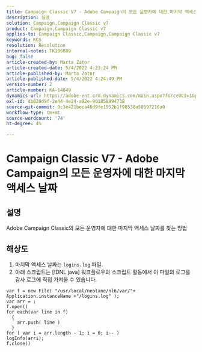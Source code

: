 ```yaml
---
title: Campaign Classic V7 - Adobe Campaign의 모든 운영자에 대한 마지막 액세스 날짜
description: 설명
solution: Campaign,Campaign Classic v7
product: Campaign,Campaign Classic v7
applies-to: Campaign Classic,Campaign,Campaign Classic v7
keywords: KCS
resolution: Resolution
internal-notes: TK196889
bug: false
article-created-by: Marta Zator
article-created-date: 5/4/2022 4:23:24 PM
article-published-by: Marta Zator
article-published-date: 5/4/2022 4:24:49 PM
version-number: 2
article-number: KA-14849
dynamics-url: https://adobe-ent.crm.dynamics.com/main.aspx?forceUCI=1&pagetype=entityrecord&etn=knowledgearticle&id=83ef7582-c6cb-ec11-a7b5-6045bd00d4f5
exl-id: db020d9f-2e44-4e24-a82e-901858994738
source-git-commit: 0c3e421beca46d9fe1952b1f98538a50697216a0
workflow-type: tm+mt
source-wordcount: '74'
ht-degree: 4%

---
```


# Campaign Classic V7 - Adobe Campaign의 모든 운영자에 대한 마지막 액세스 날짜

## 설명


Adobe Campaign Classic의 모든 운영자에 대한 마지막 액세스 날짜를 찾는 방법


## 해상도


1. 마지막 액세스 날짜는 `logins.log` 파일.
2. 아래 스크립트는 [!DNL java] 워크플로우의 스크립트 활동에서 이 파일의 로그를 감사 로그에 직접 가져올 수 있습니다.

```
var f = new File( "/usr/local/neolane/nl6/var/"+ Application.instanceName +"/logins.log" );
var arr = ;
f.open()
for each(var line in f)
  {
    arr.push( line )
  }
for ( var i = arr.length - 1; i = 0; i-- )
logInfo(arri);
f.close()
```
